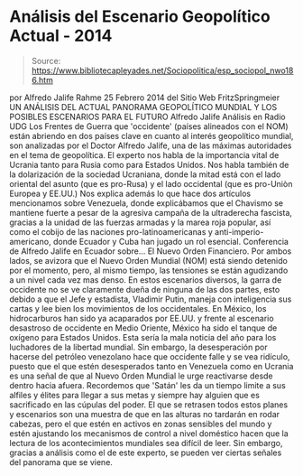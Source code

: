 # Análisis del Escenario Geopolítico Actual - 2014

> Source: https://www.bibliotecapleyades.net/Sociopolitica/esp_sociopol_nwo186.htm

por Alfredo Jalife Rahme
25 Febrero 2014
del Sitio Web
FritzSpringmeier
UN ANÁLISIS DEL ACTUAL
PANORAMA GEOPOLÍTICO MUNDIAL
Y LOS POSIBLES ESCENARIOS PARA EL
FUTURO
Alfredo Jalife
Análisis en Radio UDG
Los Frentes de Guerra que 'occidente' (países alineados con
el
NOM) están abriendo en dos países clave en cuanto al interés
geopolítico mundial, son analizadas por el Doctor Alfredo Jalife, una
de las máximas autoridades en el tema de geopolítica.
El experto nos habla de la importancia vital de
Ucrania tanto para Rusia como para Estados Unidos.
Nos habla también de la dolarización de la
sociedad Ucraniana, donde la mitad está con el lado oriental del asunto (que
es pro-Rusa) y el lado occidental (que es pro-Uniòn Europea y EE.UU.)
Nos explica además lo que hace dos artículos
mencionamos sobre Venezuela, donde explicábamos que
el Chavismo se mantiene fuerte a pesar de
la agresiva campaña de la ultraderecha fascista, gracias a la unidad de las
fuerzas armadas y la marea roja popular, así como el cobijo de las naciones
pro-latinoamericanas y
anti-imperio-americano, donde Ecuador y
Cuba han jugado un rol esencial.
Conferencia de Alfredo Jalife en Ecuador sobre...
El Nuevo Orden Financiero.
Por ambos lados, se avizora que el
Nuevo Orden Mundial
(NOM) está siendo detenido
por el momento, pero, al mismo tiempo, las tensiones se están agudizando a
un nivel cada vez mas denso.
En estos escenarios diversos, la garra de
occidente no se ve claramente dueña de ninguna de las dos partes, esto
debido a que el Jefe y estadista, Vladimir Putin, maneja con
inteligencia sus cartas y lee bien los movimientos de los occidentales.
En México, los hidrocarburos han sido ya
acaparados por EE.UU. y frente al escenario desastroso de occidente en Medio
Oriente, México ha sido el tanque de oxígeno para Estados Unidos.
Esta sería la mala noticia del año para los
luchadores de la libertad mundial.
Sin embargo, la desesperación por hacerse del
petróleo venezolano hace que occidente falle y se vea ridículo, puesto que
el que estén desesperados tanto en Venezuela como en Ucrania es una señal de
que al Nuevo Orden Mundial le urge reactivarse desde dentro hacia afuera.
Recordemos que 'Satán' les da un tiempo limite a
sus
alfiles y élites para llegar a sus metas y siempre hay alguien que es
sacrificado en las cúpulas del poder.
El que se retrasen todos estos planes y
escenarios son una muestra de que en las alturas no tardarán en rodar
cabezas, pero el que estén en activos en zonas sensibles del mundo y estén
ajustando los mecanismos de control a nivel doméstico hacen que la lectura
de los acontecimientos mundiales sea difícil de leer.
Sin embargo, gracias a análisis como el de este
experto, se pueden ver ciertas señales del panorama que se viene.
